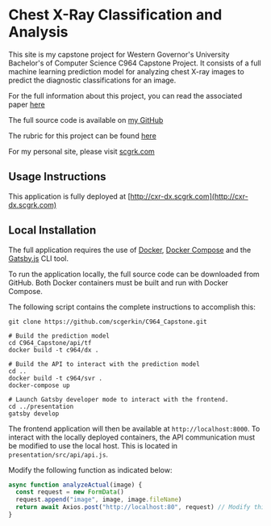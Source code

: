 # Chest X-Ray Classification and Analysis
This site is my capstone project for Western Governor's University Bachelor's of Computer Science C964 Capstone Project. It consists of a full machine learning prediction model for analyzing chest X-ray images to predict the diagnostic classifications for an image.


For the full information about this project, you can read the associated paper [here](https://scgrk.com/c964/paper.pdf)


The full source code is available on [my GitHub](https://github.com/scgerkin/C964_Capstone)


The rubric for this project can be found [here](https://scgrk.com/c964/rubric.pdf)


For my personal site, please visit [scgrk.com](https://scgrk.com)


## Usage Instructions
This application is fully deployed at [http://cxr-dx.scgrk.com](http://cxr-dx.scgrk.com)

## Local Installation
The full application requires the use of [Docker](https://docker.com), [Docker Compose](https://docs.docker.com/compose/) and the [Gatsby.js](https://www.gatsbyjs.com/) CLI tool.

To run the application locally, the full source code can be downloaded from GitHub. Both Docker containers must be built and run with Docker Compose.

The following script contains the complete instructions to accomplish this:
```shell
git clone https://github.com/scgerkin/C964_Capstone.git

# Build the prediction model
cd C964_Capstone/api/tf
docker build -t c964/dx .

# Build the API to interact with the prediction model
cd ..
docker build -t c964/svr .
docker-compose up

# Launch Gatsby developer mode to interact with the frontend.
cd ../presentation
gatsby develop
```

The frontend application will then be available at `http://localhost:8000`. To interact with the locally deployed containers, the API communication must be modified to use the local host. This is located in `presentation/src/api/api.js`.

Modify the following function as indicated below:
```js
async function analyzeActual(image) {
  const request = new FormData()
  request.append("image", image, image.fileName)
  return await Axios.post("http://localhost:80", request) // Modify this line
}
```